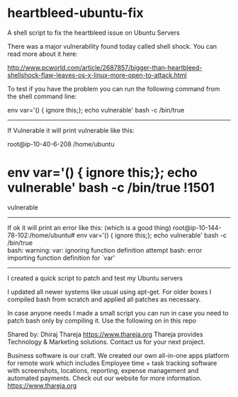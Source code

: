 # heartbleed-ubuntu-fix
A shell script to fix the heartbleed issue on Ubuntu Servers


There was a major vulnerability found today called shell shock. You can read more about it here:

http://www.pcworld.com/article/2687857/bigger-than-heartbleed-shellshock-flaw-leaves-os-x-linux-more-open-to-attack.html

To test if you have the problem you can run the following command from the shell command line:

env var='() { ignore this;}; echo vulnerable' bash -c /bin/true

-----------------------------------------------------------------------------------------------------------------

If Vulnerable it will print vulnerable like this:

root@ip-10-40-6-208 /home/ubuntu
  # env var='() { ignore this;}; echo vulnerable' bash -c /bin/true                                                                                                                                   !1501
vulnerable

------------------------------------------------------------------------------------------------------------------


If ok it will print an error like this: (which is a good thing)
root@ip-10-144-78-102:/home/ubuntu# env var='() { ignore this;}; echo vulnerable' bash -c /bin/true                                     
bash: warning: var: ignoring function definition attempt
bash: error importing function definition for `var'

------------------------------------------------------------------------------------------------------------------
I created a quick script to patch and test my Ubuntu servers

I updated all newer systems like usual using apt-get. For older boxes I compiled bash from scratch and applied all patches as necessary.

In case anyone needs I made a small script you can run in case you need to patch bash only by compiling it. Use the following on in this repo


Shared by: Dhiraj Thareja https://www.thareja.org
Thareja provides Technology & Marketing solutions. Contact us for your next project.

Business software is our craft. We created our own all-in-one apps platform for remote work which includes Employee time + task tracking software with screenshots, locations, reporting, expense management and automated payments. Check out our website for more information. https://www.thareja.org

